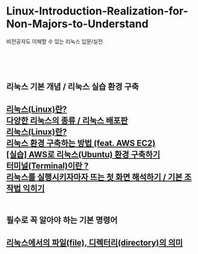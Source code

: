 # Linux-Introduction-Realization-for-Non-Majors-to-Understand
비전공자도 이해할 수 있는 리눅스 입문/실전

<br/><br/><br/>

<h2>리눅스 기본 개념 / 리눅스 실습 환경 구축<h2/>
    <a href="https://stbhg5.tistory.com/566">리눅스(Linux)란?</a><br/>
    <a href="https://stbhg5.tistory.com/567">다양한 리눅스의 종류 / 리눅스 배포판</a><br/>
    <a href="https://stbhg5.tistory.com/566">리눅스(Linux)란?</a><br/>
    <a href="https://stbhg5.tistory.com/579">리눅스 환경 구축하는 방법 (feat. AWS EC2)</a><br/>
    <a href="https://stbhg5.tistory.com/580">[실습] AWS로 리눅스(Ubuntu) 환경 구축하기</a><br/>
    <a href="https://stbhg5.tistory.com/581">터미널(Terminal)이란 ?</a><br/>
    <a href="https://stbhg5.tistory.com/594">리눅스를 실행시키자마자 뜨는 첫 화면 해석하기 / 기본 조작법 익히기</a><br/>
    <br/>

<h2>필수로 꼭 알아야 하는 기본 명령어<h2/>
    <a href="https://stbhg5.tistory.com/595">리눅스에서의 파일(file), 디렉터리(directory)의 의미</a><br/>
    <br/>
